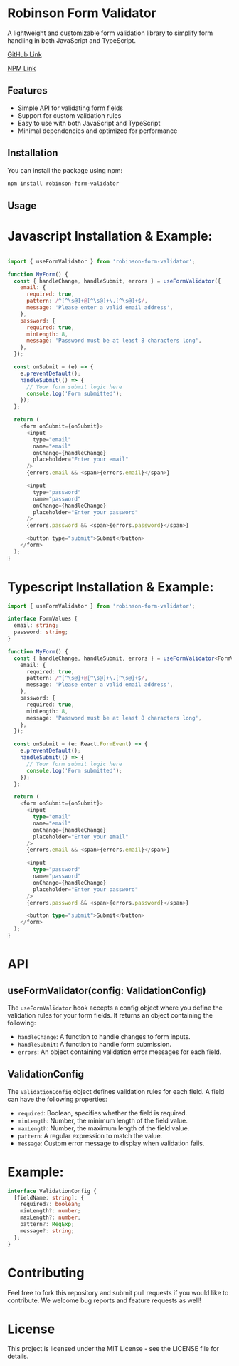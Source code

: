 # Robinson Form Validator

A lightweight and customizable form validation library to simplify form handling in both JavaScript and TypeScript.

[GitHub Link](https://github.com/ikwerre-dev/Form-Validator-Library.git)

[NPM Link](https://www.npmjs.com/package/robinson-form-validator?activeTab=readme)


## Features

- Simple API for validating form fields
- Support for custom validation rules
- Easy to use with both JavaScript and TypeScript
- Minimal dependencies and optimized for performance


## Installation

You can install the package using npm:

```bash
npm install robinson-form-validator
```

## Usage

# Javascript Installation & Example:

```javascript

import { useFormValidator } from 'robinson-form-validator';

function MyForm() {
  const { handleChange, handleSubmit, errors } = useFormValidator({
    email: {
      required: true,
      pattern: /^[^\s@]+@[^\s@]+\.[^\s@]+$/,
      message: 'Please enter a valid email address',
    },
    password: {
      required: true,
      minLength: 8,
      message: 'Password must be at least 8 characters long',
    },
  });

  const onSubmit = (e) => {
    e.preventDefault();
    handleSubmit(() => {
      // Your form submit logic here
      console.log('Form submitted');
    });
  };

  return (
    <form onSubmit={onSubmit}>
      <input
        type="email"
        name="email"
        onChange={handleChange}
        placeholder="Enter your email"
      />
      {errors.email && <span>{errors.email}</span>}

      <input
        type="password"
        name="password"
        onChange={handleChange}
        placeholder="Enter your password"
      />
      {errors.password && <span>{errors.password}</span>}

      <button type="submit">Submit</button>
    </form>
  );
}

```

# Typescript Installation & Example:

```typescript
import { useFormValidator } from 'robinson-form-validator';

interface FormValues {
  email: string;
  password: string;
}

function MyForm() {
  const { handleChange, handleSubmit, errors } = useFormValidator<FormValues>({
    email: {
      required: true,
      pattern: /^[^\s@]+@[^\s@]+\.[^\s@]+$/,
      message: 'Please enter a valid email address',
    },
    password: {
      required: true,
      minLength: 8,
      message: 'Password must be at least 8 characters long',
    },
  });

  const onSubmit = (e: React.FormEvent) => {
    e.preventDefault();
    handleSubmit(() => {
      // Your form submit logic here
      console.log('Form submitted');
    });
  };

  return (
    <form onSubmit={onSubmit}>
      <input
        type="email"
        name="email"
        onChange={handleChange}
        placeholder="Enter your email"
      />
      {errors.email && <span>{errors.email}</span>}

      <input
        type="password"
        name="password"
        onChange={handleChange}
        placeholder="Enter your password"
      />
      {errors.password && <span>{errors.password}</span>}

      <button type="submit">Submit</button>
    </form>
  );
}

```


# API

## useFormValidator(config: ValidationConfig)

The `useFormValidator` hook accepts a config object where you define the validation rules for your form fields. It returns an object containing the following:

- `handleChange`: A function to handle changes to form inputs.
- `handleSubmit`: A function to handle form submission.
- `errors`: An object containing validation error messages for each field.

## ValidationConfig

The `ValidationConfig` object defines validation rules for each field. A field can have the following properties:

- `required`: Boolean, specifies whether the field is required.
- `minLength`: Number, the minimum length of the field value.
- `maxLength`: Number, the maximum length of the field value.
- `pattern`: A regular expression to match the value.
- `message`: Custom error message to display when validation fails.


# Example:

```typescript
interface ValidationConfig {
  [fieldName: string]: {
    required?: boolean;
    minLength?: number;
    maxLength?: number;
    pattern?: RegExp;
    message?: string;
  };
}

```

# Contributing

Feel free to fork this repository and submit pull requests if you would like to contribute. We welcome bug reports and feature requests as well!

# License

This project is licensed under the MIT License - see the LICENSE file for details.

